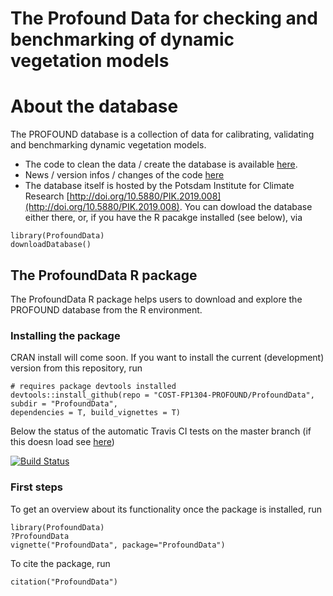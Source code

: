 # The Profound Data for checking and benchmarking of dynamic vegetation models

# About the database

The PROFOUND database is a collection of data for calibrating, validating and benchmarking dynamic vegetation models. 

- The code to clean the data / create the database is available [here](./PROFOUND%20database/).   
- News / version infos / changes of the code [here](./PROFOUND%20database/NEWS.md)
- The database itself is hosted by the Potsdam Institute for Climate Research [http://doi.org/10.5880/PIK.2019.008](http://doi.org/10.5880/PIK.2019.008). You can dowload the database either there, or, if you have the R pacakge installed (see below), via 

```{r}
library(ProfoundData)
downloadDatabase()
```

## The ProfoundData R package

The ProfoundData R package helps users to download and explore the PROFOUND database from the R environment. 

### Installing the package 

CRAN install will come soon. If you want to install the current (development) version from this repository, run

```{r}
# requires package devtools installed
devtools::install_github(repo = "COST-FP1304-PROFOUND/ProfoundData", 
subdir = "ProfoundData", 
dependencies = T, build_vignettes = T)
```
Below the status of the automatic Travis CI tests on the master branch (if this doesn load see [here](https://travis-ci.org/COST-FP1304-PROFOUND/ProfoundData))

[![Build Status](https://travis-ci.org/COST-FP1304-PROFOUND/ProfoundData.svg?branch=master)](https://travis-ci.org/COST-FP1304-PROFOUND/ProfoundData)


### First steps

To get an overview about its functionality once the package is installed, run

```{r}
library(ProfoundData)
?ProfoundData
vignette("ProfoundData", package="ProfoundData")
```
To cite the package, run 

```{r}
citation("ProfoundData")
```


